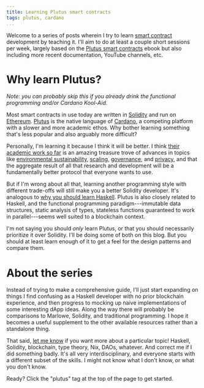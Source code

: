 ```yaml
---
title: Learning Plutus smart contracts
tags: plutus, cardano
...
```


Welcome to a series of posts wherein I try to learn [smart contract][smart-contract]
development by teaching it. I'll aim to do at least a couple short sessions per
week, largely based on the [Plutus smart contracts][leanpub] ebook but also including
more recent documentation, YouTube channels, etc.

<!-- TODO what does he mean by it doesn't have data types? investigate that.
something about Scott representation? -->

# Why learn Plutus?

*Note: you can probably skip this if you already drink the functional
programming and/or Cardano Kool-Aid.*

Most smart contracts in use today are written in [Solidity][solidity] and run
on [Ethereum][ethereum]. [Plutus][plutus] is the native language of
[Cardano][cardano], a competing platform with a slower and more academic ethos.
Why bother learning something that's less popular and also arguably more
difficult?

Personally, I'm learning it because I think it will be better. I think [their
academic work so far][papers] is an amazing treasure trove of advances in
topics like [environmental sustainability][pos], [scaling][hydra],
[governance][treasury], and [privacy][privacy], and that the aggregate result
of all that research and development will be a fundamentally better protocol
that everyone wants to use.

But if I'm wrong about all that, learning another programming style with
different trade-offs will still make you a better Solidity developer. It's
analogous to [why you should learn Haskell][why-haskell]. Plutus is also
closely related to Haskell, and the functional programming paradigm---immutable
data structures, static analysis of types, stateless functions guaranteed to
work in parallel---seems well suited to a blockchain context.

I'm not saying you should *only* learn Plutus, or that you should necessarily
prioritize it over Solidity. I'll be doing some of both on this blog. But you
should at least learn enough of it to get a feel for the design patterns and
compare them.

# About the series

Instead of trying to make a comprehensive guide, I'll just start expanding on
things I find confusing as a Haskell developer with no prior blockchain
experience, and then progress to mocking up naive implementations of some
interesting dApp ideas. Along the way there will probably be comparisons to
Marlowe, Solidity, and traditional programming. I hope it becomes a
useful supplement to the other available resources rather than a standalone
thing.

That said, [let me know](/about.html) if you want more about a particular
topic! Haskell, Solidity, blockchain, type theory, Nix, DAOs, whatever. And
correct me if I did something badly. It's all very interdisciplinary, and
everyone starts with a different subset of the skills. I might not know what I
don't know, or what you don't know.

Ready? Click the "plutus" tag at the top of the page to get started.

[cardano]: https://cardano.org/
[ethereum]: https://ethereum.org/en/
[haskell]: https://www.haskell.org/
[hydra]: https://iohk.io/en/research/library/papers/hydrafast-isomorphic-state-channels/
[leanpub]: https://leanpub.com/plutus-smart-contracts
[overview]: ../../05/plutus-overview/index.html
[papers]: https://iohk.io/en/research/library/
[plutus]: https://docs.cardano.org/projects/plutus/en/latest/
[pos]: https://iohk.io/en/research/library/papers/ouroborosa-provably-secure-proof-of-stake-blockchain-protocol/
[privacy]: https://iohk.io/en/research/library/papers/ouroboros-crypsinousprivacy-preserving-proof-of-stake/
[smart-contract]: https://www.investopedia.com/terms/s/smart-contracts.asp
[solidity]: https://docs.soliditylang.org/en/v0.5.3/solidity-by-example.html
[treasury]: https://iohk.io/en/research/library/papers/a-treasury-system-for-cryptocurrenciesenabling-better-collaborative-intelligence/
[why-haskell]: https://dev.to/mpodlasin/5-practical-reasons-why-your-next-programming-language-to-learn-should-be-haskell-gc
[why-learn]: ../why-learn-plutus/index.html
